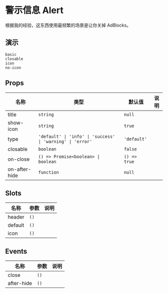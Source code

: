 # 警示信息 Alert
根据我的经验，这东西使用最频繁的场景是让你关掉 AdBlocks。
## 演示
```demo
basic
closable
icon
no-icon
```
## Props
|名称|类型|默认值|说明|
|-|-|-|-|
|title|`string`|`null`||
|show-icon|`string`|`true`||
|type|`'default' \| 'info' \| 'success' \| 'warning' \| 'error'`|`'default'`||
|closable|`boolean`|`false`||
|on-close|`() => Promise<boolean> \| boolean`|`() => true`||
|on-after-hide|`function`|`null`||

## Slots
|名称|参数|说明|
|-|-|-|
|header|`()`||
|default|`()`||
|icon|`()`||

## Events
|名称|参数|说明|
|-|-|-|
|close|`()`||
|after-hide|`()`||